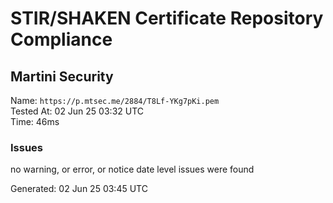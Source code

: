 # STIR/SHAKEN Certificate Repository Compliance

## Martini Security

Name: `https://p.mtsec.me/2884/T8Lf-YKg7pKi.pem`\
Tested At: 02 Jun 25 03:32 UTC\
Time: 46ms

### Issues

no warning, or error, or notice date level issues were found

Generated: 02 Jun 25 03:45 UTC